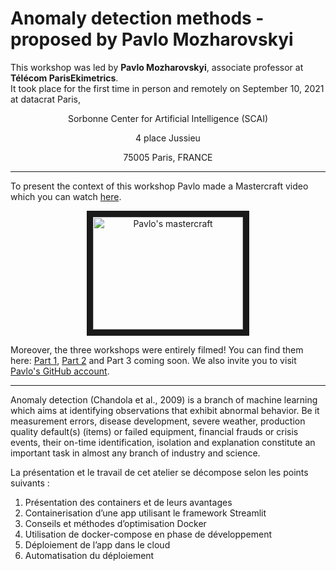 # Anomaly detection methods - proposed by Pavlo Mozharovskyi

This workshop was led by **Pavlo Mozharovskyi**, associate professor at **Télécom ParisEkimetrics**.  
It took place for the first time in person and remotely on September 10, 2021 at datacrat Paris,
<p align="center"> Sorbonne Center for Artificial Intelligence (SCAI) </p>
<p align="center"> 4 place Jussieu </p>
<p align="center"> 75005 Paris, FRANCE </p>


---


[//]: # (This is a comment.)
<!--- Ceci est un commentaire - Mastercraft de Pavlo : https://youtu.be/5Wxrg1yj3wc | https://www.youtube.com/watch?v=5Wxrg1yj3wc--->
To present the context of this workshop Pavlo made a Mastercraft video which you can watch [here](https://youtu.be/5Wxrg1yj3wc).
<p align="center"> <a href="http://www.youtube.com/watch?feature=player_embedded&v=5Wxrg1yj3wc" target="_blank"><img src="http://img.youtube.com/vi/5Wxrg1yj3wc/0.jpg" alt="Pavlo's mastercraft" width="240" height="180" border="10" /></a> </p>

Moreover, the three workshops were entirely filmed! You can find them here: [Part 1](https://www.youtube.com/watch?v=Y4DOQnv76cg&t=2354s), [Part 2](https://www.youtube.com/watch?v=ZhVqGqXt34o&t=2s) and Part 3 coming soon.
We also invite you to visit [Pavlo's GitHub account](https://github.com/pavlomozharovskyi).

---

Anomaly detection (Chandola et al., 2009) is a branch of machine learning which aims at identifying observations that exhibit abnormal behavior. Be it measurement errors, disease development, severe weather, production quality default(s) (items) or failed equipment, financial frauds or crisis events, their on-time identification, isolation and explanation constitute an important task in almost any branch of industry and science.

La présentation et le travail de cet atelier se décompose selon les points suivants :
1. Présentation des containers et de leurs avantages
1. Containerisation d’une app utilisant le framework Streamlit
1. Conseils et méthodes d’optimisation Docker
1. Utilisation de docker-compose en phase de développement
1. Déploiement de l’app dans le cloud
1. Automatisation du déploiement

